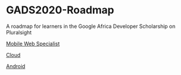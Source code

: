 # GADS2020-Roadmap
A roadmap for learners in the Google Africa Developer Scholarship on Pluralsight


[Mobile Web Specialist](https://github.com/mikeattara/GADS2020-Roadmap/blob/master/MWS.md)



[Cloud](https://github.com/mikeattara/GADS2020-Roadmap/blob/master/Cloud.md)


[Android](https://github.com/mikeattara/GADS2020-Roadmap/blob/master/Android.md)
